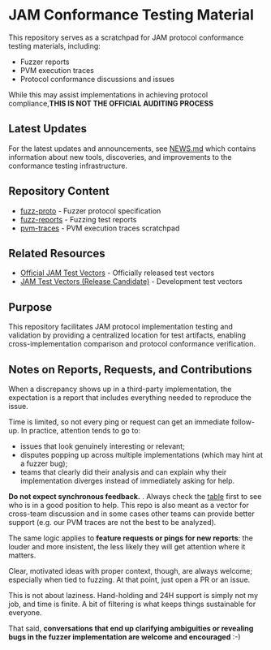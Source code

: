 # JAM Conformance Testing Material

This repository serves as a scratchpad for JAM protocol conformance testing
materials, including:

- Fuzzer reports 
- PVM execution traces
- Protocol conformance discussions and issues

While this may assist implementations in achieving protocol compliance,**THIS IS NOT THE OFFICIAL AUDITING PROCESS**

## Latest Updates

For the latest updates and announcements, see [NEWS.md](NEWS.md) which contains
information about new tools, discoveries, and improvements to the conformance
testing infrastructure.

## Repository Content

- [fuzz-proto](./fuzz-proto) - Fuzzer protocol specification
- [fuzz-reports](./fuzz-reports) - Fuzzing test reports
- [pvm-traces](./pvm-traces) - PVM execution traces scratchpad

## Related Resources

- [Official JAM Test Vectors](https://github.com/w3f/jamtestvectors) - Officially released test vectors
- [JAM Test Vectors (Release Candidate)](https://github.com/davxy/jam-test-vectors) - Development test vectors

## Purpose

This repository facilitates JAM protocol implementation testing and
validation by providing a centralized location for test artifacts, enabling
cross-implementation comparison and protocol conformance verification.

## Notes on Reports, Requests, and Contributions

When a discrepancy shows up in a third-party implementation, the expectation is
a report that includes everything needed to reproduce the issue.

Time is limited, so not every ping or request can get an immediate follow-up.
In practice, attention tends to go to:
- issues that look genuinely interesting or relevant;
- disputes popping up across multiple implementations (which may hint at a fuzzer bug);
- teams that clearly did their analysis and can explain why their implementation
  diverges instead of immediately asking for help.

**Do not expect synchronous feedback.** . Always check the
[table](./fuzz-reports/README.md) first to see who is in a good position to
help. This repo is also meant as a vector for cross-team discussion and in some
cases other teams can provide better support (e.g. our PVM traces are not the
best to be analyzed).

The same logic applies to **feature requests or pings for new reports**:
the louder and more insistent, the less likely they will get attention
where it matters.

Clear, motivated ideas with proper context, though, are always welcome;
especially when tied to fuzzing. At that point, just open a PR or an issue.

This is not about laziness. Hand-holding and 24H support is simply not my job,
and time is finite. A bit of filtering is what keeps things sustainable for
everyone.

That said, **conversations that end up clarifying ambiguities or revealing bugs
in the fuzzer implementation are welcome and encouraged** :-)

